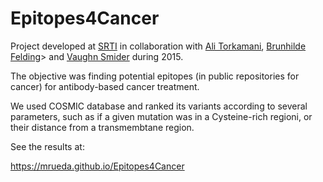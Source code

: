 # Epitopes4Cancer

Project developed at [SRTI](https://www.scripps.edu/science-and-medicine/translational-institute/) in collaboration with [Ali Torkamani](https://www.scripps.edu/faculty/torkamani/), [Brunhilde Felding](https://www.scripps.edu/faculty/felding-habermanni)> and [Vaughn Smider](https://www.scripps.edu/faculty/smider/) during 2015.

The objective was finding potential epitopes (in public repositories for cancer) for antibody-based cancer treatment.

We used COSMIC database and ranked its variants according to several parameters, such as if a given mutation was in a Cysteine-rich regioni, or their distance from a transmembtane region.

See the results at:

<https://mrueda.github.io/Epitopes4Cancer>
